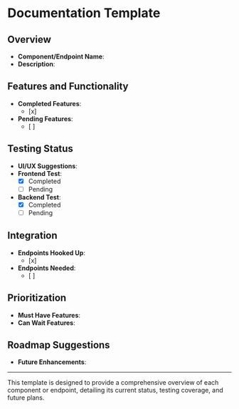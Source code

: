 # Documentation Template

## Overview
- **Component/Endpoint Name**: 
- **Description**: 

## Features and Functionality
- **Completed Features**: 
  - [x] 
- **Pending Features**: 
  - [ ] 

## Testing Status
- **UI/UX Suggestions**: 
- **Frontend Test**: 
  - [x] Completed
  - [ ] Pending
- **Backend Test**: 
  - [x] Completed
  - [ ] Pending

## Integration
- **Endpoints Hooked Up**: 
  - [x] 
- **Endpoints Needed**: 
  - [ ] 

## Prioritization
- **Must Have Features**: 
- **Can Wait Features**: 

## Roadmap Suggestions
- **Future Enhancements**: 

---

This template is designed to provide a comprehensive overview of each component or endpoint, detailing its current status, testing coverage, and future plans.
